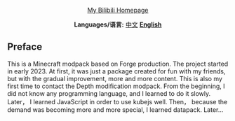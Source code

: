 <div align="center">
  
[My Bilibili Homepage](https://space.bilibili.com/256237451)

**Languages/语言:** [中文](README.md) [**English**](README-en.md)

</div>


## Preface
This is a Minecraft modpack based on Forge production.
The project started in early 2023.  At first, it was just a package created for fun with my friends, but with the gradual improvement, more and more content.
This is also my first time to contact the Depth modification modpack. 
From the beginning, I did not know any programming language, and I learned to do it slowly.  
Later， I learned JavaScript in order to use kubejs well. 
Then， because the demand was becoming more and more special, I learned datapack. 
Later...
